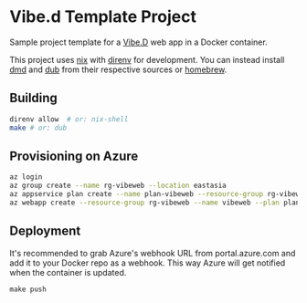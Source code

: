 # Vibe.d Template Project

Sample project template for a [Vibe.D](https://vibed.org) web app in a Docker container.

This project uses [nix](https://nixos.org/nix/) with [direnv](https://direnv.net) for development. You can instead install [dmd](https://dlang.org/download.html#dmd) and [dub](http://code.dlang.org/packages/dub) from their respective sources or [homebrew](https://brew.sh).

## Building

```sh
direnv allow  # or: nix-shell
make # or: dub
```

## Provisioning on Azure

```sh
az login
az group create --name rg-vibeweb --location eastasia
az appservice plan create --name plan-vibeweb --resource-group rg-vibeweb --is-linux
az webapp create --resource-group rg-vibeweb --name vibeweb --plan plan-vibeweb --deployment-container-image-name lionello/vibeweb
```

## Deployment

It's recommended to grab Azure's webhook URL from portal.azure.com and add it to your Docker repo as a webhook. This way Azure will get notified when the container is updated.

```
make push
```
